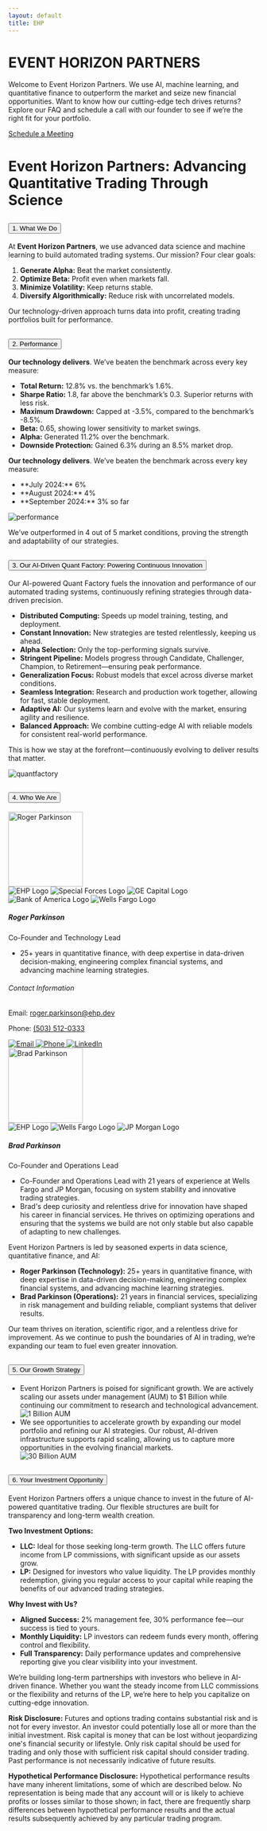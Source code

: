 ```yaml
---
layout: default
title: EHP
---
```

<!-- Welcome Banner -->
<div class="container mt-4">
  <div class="welcome-banner">
    <h1 class="custom-font">
      <span class="event-horizon">EVENT HORIZON</span>
      <span class="partners">PARTNERS</span>
    </h1>
    <p>Welcome to Event Horizon Partners. We use AI, machine learning, and quantitative finance to outperform the market and seize new financial opportunities. Want to know how our cutting-edge tech drives returns? Explore our FAQ and schedule a call with our founder to see if we’re the right fit for your portfolio.</p>
    <!-- add part here to track some metrics on calendly clicking -->
    <a href="https://calendly.com/roger-parkinson-ehp/30min" class="btn btn-custom" id="calendly-welcome-btn">Schedule a Meeting</a>
  </div>
<!-- FAQ section -->
<div class="container faq-container mt-4">
  <h1 class="text-center">Event Horizon Partners: Advancing Quantitative Trading Through Science</h1>
  <div class="accordion" id="accordionPanelsStayOpenExample">
    <!-- Introduction Section -->
    <div class="accordion-item">
      <h2 class="accordion-header">
        <button class="accordion-button" type="button" data-bs-toggle="collapse" data-bs-target="#collapseApproach" aria-expanded="true" aria-controls="collapseApproach">
          1. What We Do
        </button>
      </h2>
      <div id="collapseApproach" class="accordion-collapse collapse show">
        <div class="accordion-body">
          <p>At <strong>Event Horizon Partners</strong>, we use advanced data science and machine learning to build automated trading systems. Our mission? Four clear goals:</p>
          <ol>
            <li><strong>Generate Alpha:</strong> Beat the market consistently.</li>
            <li><strong>Optimize Beta:</strong> Profit even when markets fall.</li>
            <li><strong>Minimize Volatility:</strong> Keep returns stable.</li>
            <li><strong>Diversify Algorithmically:</strong> Reduce risk with uncorrelated models.</li>
          </ol>
          <p>Our technology-driven approach turns data into profit, creating trading portfolios built for performance.</p>
        </div>
      </div>
    </div>
    <!-- Performance Section -->
    <div class="accordion-item">
      <h2 class="accordion-header">
        <button class="accordion-button" type="button" data-bs-toggle="collapse" data-bs-target="#collapsePerformance" aria-expanded="true" aria-controls="collapsePerformance">
          2. Performance
        </button>
      </h2>
      <div id="collapsePerformance" class="accordion-collapse collapse show">
        <div class="accordion-body">
          <p><strong>Our technology delivers</strong>. We’ve beaten the benchmark across every key measure:</p>
          <ul>
            <li><strong>Total Return:</strong> 12.8% vs. the benchmark’s 1.6%.</li>
            <li><strong>Sharpe Ratio:</strong> 1.8, far above the benchmark’s 0.3. Superior returns with less risk.</li>
            <li><strong>Maximum Drawdown:</strong> Capped at -3.5%, compared to the benchmark’s -8.5%.</li>
            <li><strong>Beta:</strong> 0.65, showing lower sensitivity to market swings.</li>
            <li><strong>Alpha:</strong> Generated 11.2% over the benchmark.</li>
            <li><strong>Downside Protection:</strong> Gained 6.3% during an 8.5% market drop.</li>
          </ul>
          <p><strong>Our technology delivers</strong>. We’ve beaten the benchmark across every key measure:</p>
          <ul>
            <li>**July 2024:** 6%</li>
            <li>**August 2024:** 4%</li>
            <li>**September 2024:** 3% so far</li>
          </ul>
          <div class="responsive-image-container">
            <img src="{{ site.baseurl }}/assets/images/FAQ_img/2_performance.png" alt="performance">
          </div>
          <p>We’ve outperformed in 4 out of 5 market conditions, proving the strength and adaptability of our strategies.</p>
        </div>
      </div>
    </div>
    <!-- The Quant Factory Section -->
    <div class="accordion-item">
      <h2 class="accordion-header">
        <button class="accordion-button" type="button" data-bs-toggle="collapse" data-bs-target="#collapseQuantFactory" aria-expanded="true" aria-controls="collapseQuantFactory">
          3. Our AI-Driven Quant Factory: Powering Continuous Innovation
        </button>
      </h2>
      <div id="collapseQuantFactory" class="accordion-collapse collapse show">
        <div class="accordion-body">
          <p>Our AI-powered Quant Factory fuels the innovation and performance of our automated trading systems, continuously refining strategies through data-driven precision.</p>
          <ul>
            <li><strong>Distributed Computing:</strong> Speeds up model training, testing, and deployment.</li>
            <li><strong>Constant Innovation:</strong> New strategies are tested relentlessly, keeping us ahead.</li>
            <li><strong>Alpha Selection:</strong> Only the top-performing signals survive. </li>
            <li><strong>Stringent Pipeline:</strong> Models progress through Candidate, Challenger, Champion, to Retirement—ensuring peak performance.</li>
            <li><strong>Generalization Focus:</strong> Robust models that excel across diverse market conditions.</li>
            <li><strong>Seamless Integration:</strong> Research and production work together, allowing for fast, stable deployment.</li>
            <li><strong>Adaptive AI:</strong> Our systems learn and evolve with the market, ensuring agility and resilience.</li>
            <li><strong>Balanced Approach:</strong> We combine cutting-edge AI with reliable models for consistent real-world performance.</li>          
          </ul>
          <p>This is how we stay at the forefront—continuously evolving to deliver results that matter.</p>
          <div class="responsive-image-container">
            <img src="{{ site.baseurl }}/assets/images/FAQ_img/1.3_quantfactory.png" alt="quantfactory">
          </div>
      </div>
    </div>
  </div>
    <!-- Leadership Section -->
    <div class="accordion-item">
      <h2 class="accordion-header">
        <button class="accordion-button" type="button" data-bs-toggle="collapse" data-bs-target="#collapseLeadership" aria-expanded="true" aria-controls="collapseLeadership">
          4. Who We Are
        </button>
      </h2>
      <div id="collapseLeadership" class="accordion-collapse collapse show">
        <div class="accordion-body">
          <div class="row row-cols-1 g-4">
            <!-- Roger Parkinson -->
            <div class="col">
              <div class="faq-card faq-card-horizontal bg-dark text-white shadow-lg">
                <div class="faq-card-img">
                  <img src="{{ site.baseurl }}/assets/images/people/roger_linkedin.jfif" alt="Roger Parkinson" style="width: 150px; height: 150px;">
                  <div class="logos-container mt-3">
                    <img src="{{ site.baseurl }}/assets/images/logos/ehp_logo.png" alt="EHP Logo">
                    <img src="{{ site.baseurl }}/assets/images/logos/specialforces_logo.png" alt="Special Forces Logo">
                    <img src="{{ site.baseurl }}/assets/images/logos/ge_capital_logo.jpg" alt="GE Capital Logo">
                    <img src="{{ site.baseurl }}/assets/images/logos/bofa_logo.png" alt="Bank of America Logo">
                    <img src="{{ site.baseurl }}/assets/images/logos/wells_fargo_logo.png" alt="Wells Fargo Logo">
                  </div>
                </div>
                <div class="faq-card-content">
                  <h5 class="faq-card-title">Roger Parkinson</h5>
                  <p class="faq-card-subtitle">Co-Founder and Technology Lead</p>
                  <ul class="faq-list-unstyled">
                    <li>25+ years in quantitative finance, with deep expertise in data-driven decision-making, engineering complex financial systems, and advancing machine learning strategies.</li>
                  </ul>
                  <div class="contact-card">
                    <h6>Contact Information</h6>
                    <p>
                      Email: <a href="mailto:roger.parkinson@ehp.dev">roger.parkinson@ehp.dev</a>
                    </p>
                    <p>
                      Phone: <a href="tel:+15035120333">(503) 512-0333</a>
                    </p>
                    <div class="contact-icons">
                      <a href="mailto:roger.parkinson@ehp.dev">
                        <img src="{{ site.baseurl }}/assets/images/email_icon.png" alt="Email">
                      </a>
                      <a href="tel:+15035120333">
                        <img src="{{ site.baseurl }}/assets/images/phone_icon.png" alt="Phone">
                      </a>
                      <a href="https://www.linkedin.com/in/roger-parkinson/" target="_blank">
                        <img src="{{ site.baseurl }}/assets/images/linkedin_icon.png" alt="LinkedIn">
                      </a>
                    </div>
                  </div>
                </div>
              </div>
            </div>
            <!-- Brad Parkinson -->
            <div class="col">
              <div class="faq-card faq-card-horizontal bg-dark text-white shadow-lg">
                <div class="faq-card-img">
                  <img src="{{ site.baseurl }}/assets/images/people/brad.jfif" alt="Brad Parkinson" style="width: 150px; height: 150px;">
                  <div class="logos-container mt-3">
                    <img src="{{ site.baseurl }}/assets/images/logos/ehp_logo.png" alt="EHP Logo">
                    <img src="{{ site.baseurl }}/assets/images/logos/wells_fargo_logo.png" alt="Wells Fargo Logo">
                    <img src="{{ site.baseurl }}/assets/images/logos/jp_morgan_logo.png" alt="JP Morgan Logo">
                  </div>
                </div>
                <div class="faq-card-content">
                  <h5 class="faq-card-title">Brad Parkinson</h5>
                  <p class="faq-card-subtitle">Co-Founder and Operations Lead</p>
                  <ul class="faq-list-unstyled">
                    <li>Co-Founder and Operations Lead with 21 years of experience at Wells Fargo and JP Morgan, focusing on system stability and innovative trading strategies.</li>
                    <li>Brad's deep curiosity and relentless drive for innovation have shaped his career in financial services. He thrives on optimizing operations and ensuring that the systems we build are not only stable but also capable of adapting to new challenges.</li>
                  </ul>
                  <!-- <div class="contact-card">
                    <h6>Contact Information</h6>
                    <p>
                      Email: <a href="mailto:brad.parkinson@ehp.dev">brad.parkinson@ehp.dev</a>
                    </p>
                    <p>
                      Phone: <a href="tel:+15035120333">(503) 512-0333</a>
                    </p>
                    <div class="contact-icons">
                      <a href="mailto:brad.parkinson@ehp.dev">
                        <img src="{{ site.baseurl }}/assets/images/email_icon.png" alt="Email">
                      </a>
                      <a href="tel:+15035120333">
                        <img src="{{ site.baseurl }}/assets/images/phone_icon.png" alt="Phone">
                      </a>
                      <a href="https://www.linkedin.com/in/brad-parkinson-b161031/" target="_blank">
                        <img src="{{ site.baseurl }}/assets/images/linkedin_icon.png" alt="LinkedIn">
                      </a>
                    </div>
                  </div> -->
                </div>
              </div>
            </div>
          </div>
          <p>Event Horizon Partners is led by seasoned experts in data science, quantitative finance, and AI:</p>
          <ul>  
            <li><strong>Roger Parkinson (Technology):</strong> 25+ years in quantitative finance, with deep expertise in data-driven decision-making, engineering complex financial systems, and advancing machine learning strategies.</li>
            <li><strong>Brad Parkinson (Operations):</strong> 21 years in financial services, specializing in risk management and building reliable, compliant systems that deliver results.</li>
          </ul>
          <p>Our team thrives on iteration, scientific rigor, and a relentless drive for improvement. As we continue to push the boundaries of AI in trading, we’re expanding our team to fuel even greater innovation.</p>
        </div>
      </div>
    </div>  
     <!-- Growth Strategy Section -->
    <div class="accordion-item">
      <h2 class="accordion-header">
        <button class="accordion-button" type="button" data-bs-toggle="collapse" data-bs-target="#collapseGrowthStrategy" aria-expanded="true" aria-controls="collapseGrowthStrategy">
          5. Our Growth Strategy
        </button>
      </h2>
      <div id="collapseGrowthStrategy" class="accordion-collapse collapse show">
        <div class="accordion-body">
          <ul>
            <li>Event Horizon Partners is poised for significant growth. We are actively scaling our assets under management (AUM) to $1 Billion while continuing our commitment to research and technological advancement.</li>
            <div class="responsive-image-container">
              <img src="{{ site.baseurl }}/assets/images/FAQ_img/5_growthmarkets.png" alt="1 Billion AUM">
            </div>
            <li>We see opportunities to accelerate growth by expanding our model portfolio and refining our AI strategies. Our robust, AI-driven infrastructure supports rapid scaling, allowing us to capture more opportunities in the evolving financial markets.</li>
            <div class="responsive-image-container">
              <img src="{{ site.baseurl }}/assets/images/FAQ_img/5_growth_intl.png" alt="30 Billion AUM">
            </div>
          </ul>
        </div>
      </div>
    </div>
    <!-- Investment Opportunity Section -->
    <div class="accordion-item">
      <h2 class="accordion-header">
        <button class="accordion-button" type="button" data-bs-toggle="collapse" data-bs-target="#collapseInvestmentOpportunity" aria-expanded="true" aria-controls="collapseInvestmentOpportunity">
          6. Your Investment Opportunity
        </button>
      </h2>
      <div id="collapseInvestmentOpportunity" class="accordion-collapse collapse show">
        <div class="accordion-body">
          <p>Event Horizon Partners offers a unique chance to invest in the future of AI-powered quantitative trading. Our flexible structures are built for transparency and long-term wealth creation.</p>
          <p><strong>Two Investment Options:</strong></p>
          <ul>
            <li><strong>LLC:</strong> Ideal for those seeking long-term growth. The LLC offers future income from LP commissions, with significant upside as our assets grow.</li>
            <li><strong>LP:</strong> Designed for investors who value liquidity. The LP provides monthly redemption, giving you regular access to your capital while reaping the benefits of our advanced trading strategies.</li>
          </ul>
          <p><strong>Why Invest with Us?</strong></p>
          <ul>
            <li><strong>Aligned Success:</strong> 2% management fee, 30% performance fee—our success is tied to yours.</li>
            <li><strong>Monthly Liquidity:</strong> LP investors can redeem funds every month, offering control and flexibility.</li>
            <li><strong>Full Transparency:</strong> Daily performance updates and comprehensive reporting give you clear visibility into your investment.</li>
          </ul>
          <p>We’re building long-term partnerships with investors who believe in AI-driven finance. Whether you want the steady income from LLC commissions or the flexibility and returns of the LP, we’re here to help you capitalize on cutting-edge innovation.</p>
        </div>
      </div>
    </div>
  </div>
  <div class="disclosures mt-4">
    <p><strong>Risk Disclosure:</strong> Futures and options trading contains substantial risk and is not for every investor. An investor could potentially lose all or more than the initial investment. Risk capital is money that can be lost without jeopardizing one's financial security or lifestyle. Only risk capital should be used for trading and only those with sufficient risk capital should consider trading. Past performance is not necessarily indicative of future results.</p>
    <p><strong>Hypothetical Performance Disclosure:</strong> Hypothetical performance results have many inherent limitations, some of which are described below. No representation is being made that any account will or is likely to achieve profits or losses similar to those shown; in fact, there are frequently sharp differences between hypothetical performance results and the actual results subsequently achieved by any particular trading program.</p>
  </div>
</div>